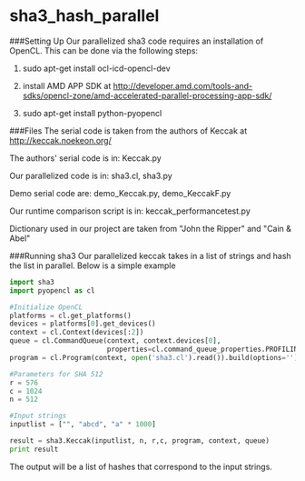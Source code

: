 # sha3_hash_parallel

###Setting Up
Our parallelized sha3 code requires an installation of OpenCL. This can be done via the following steps:

1. sudo apt-get install ocl-icd-opencl-dev

2. install AMD APP SDK at http://developer.amd.com/tools-and-sdks/opencl-zone/amd-accelerated-parallel-processing-app-sdk/

3. sudo apt-get install python-pyopencl

###Files
The serial code is taken from the authors of Keccak at http://keccak.noekeon.org/

The authors' serial code is in: Keccak.py

Our parallelized code is in: sha3.cl, sha3.py

Demo serial code are: demo_Keccak.py, demo_KeccakF.py

Our runtime comparison script is in: keccak_performancetest.py

Dictionary used in our project are taken from "John the Ripper" and "Cain & Abel"

###Running sha3
Our parallelized keccak takes in a list of strings and hash the list in parallel. Below is a simple example

```python
import sha3
import pyopencl as cl

#Initialize OpenCL
platforms = cl.get_platforms()
devices = platforms[0].get_devices()
context = cl.Context(devices[:2])
queue = cl.CommandQueue(context, context.devices[0],
                        properties=cl.command_queue_properties.PROFILING_ENABLE)
program = cl.Program(context, open('sha3.cl').read()).build(options='')

#Parameters for SHA 512
r = 576
c = 1024
n = 512

#Input strings
inputlist = ["", "abcd", "a" * 1000]

result = sha3.Keccak(inputlist, n, r,c, program, context, queue)
print result
```

The output will be a list of hashes that correspond to the input strings.